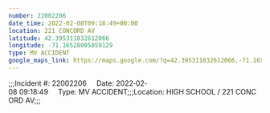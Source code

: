 ```yaml
---
number: 22002206
date_time: 2022-02-08T09:18:49+00:00
location: 221 CONCORD AV
latitude: 42.395311832612066
longitude: -71.16528005859129
type: MV ACCIDENT
google_maps_link: https://maps.google.com/?q=42.395311832612066,-71.16528005859129
---
```


;;;Incident #: 22002206     Date: 2022‐02‐08 09:18:49     Type: MV ACCIDENT;;;Location: HIGH SCHOOL / 221 CONCORD AV;;;
